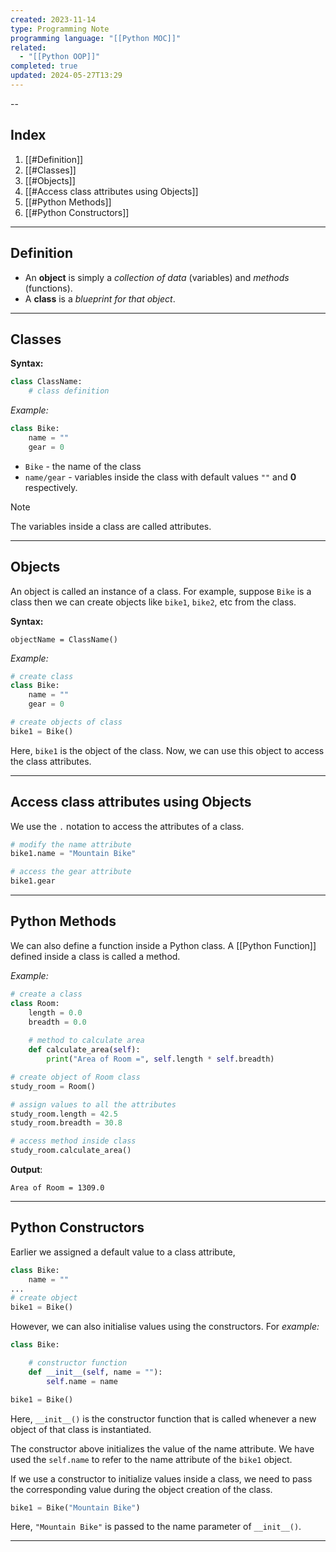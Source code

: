 ```yaml
---
created: 2023-11-14
type: Programming Note
programming language: "[[Python MOC]]"
related:
  - "[[Python OOP]]"
completed: true
updated: 2024-05-27T13:29
---
```

--
## Index
1. [[#Definition]]
2. [[#Classes]]
3. [[#Objects]]
4. [[#Access class attributes using Objects]]
5. [[#Python Methods]]
6. [[#Python Constructors]]

---
## Definition 
- An **object** is simply a *collection of data* (variables) and *methods* (functions). 
- A **class** is a *blueprint for that object*.

---
## Classes
**Syntax:**
``` python
class ClassName:
    # class definition 
```

*Example:*
``` python
class Bike:
    name = ""
    gear = 0
```
- `Bike` - the name of the class
- `name/gear` - variables inside the class with default values `""` and **0** respectively.

>[!Note] 
>The variables inside a class are called attributes.

---
## Objects 
An object is called an instance of a class. For example, suppose `Bike` is a class then we can create objects like `bike1`, `bike2`, etc from the class.

**Syntax:** 
```
objectName = ClassName()
```

*Example:*
``` python
# create class
class Bike:
    name = ""
    gear = 0

# create objects of class
bike1 = Bike()
```
Here, `bike1` is the object of the class. Now, we can use this object to access the class attributes.

---
## Access class attributes using Objects
We use the `.` notation to access the attributes of a class. 
```python
# modify the name attribute
bike1.name = "Mountain Bike"

# access the gear attribute
bike1.gear
```

---
## Python Methods
We can also define a function inside a Python class. A [[Python Function]] defined inside a class is called a method.

*Example:*
```python 
# create a class
class Room:
    length = 0.0
    breadth = 0.0
    
    # method to calculate area
    def calculate_area(self):
        print("Area of Room =", self.length * self.breadth)

# create object of Room class
study_room = Room()

# assign values to all the attributes 
study_room.length = 42.5
study_room.breadth = 30.8

# access method inside class
study_room.calculate_area()
```

**Output**:
```
Area of Room = 1309.0
```

---
## Python Constructors

Earlier we assigned a default value to a class attribute,

``` python
class Bike:
    name = ""
...
# create object
bike1 = Bike()
```

However, we can also initialise values using the constructors. For *example:*

``` python
class Bike:

    # constructor function    
    def __init__(self, name = ""):
        self.name = name

bike1 = Bike()
```

Here, `__init__()` is the constructor function that is called whenever a new object of that class is instantiated.

The constructor above initializes the value of the name attribute. We have used the `self.name` to refer to the name attribute of the `bike1` object.

If we use a constructor to initialize values inside a class, we need to pass the corresponding value during the object creation of the class.

```python
bike1 = Bike("Mountain Bike")
```

Here, `"Mountain Bike"` is passed to the name parameter of `__init__()`.

---